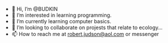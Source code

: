 - 👋 Hi, I’m @BUDKIN
- 👀 I’m interested in learning programming.
- 🌱 I’m currently learning computer basics.
- 💞️ I’m looking to collaborate on projests that relate to ecology...
- 📫 How to reach me at robert.judson@aol.com or messenger

<!---
BUDKIN/BUDKIN is a ✨ special ✨ repository because its `README.md` (this file) appears on your GitHub profile.
You can click the Preview link to take a look at your changes.
--->
